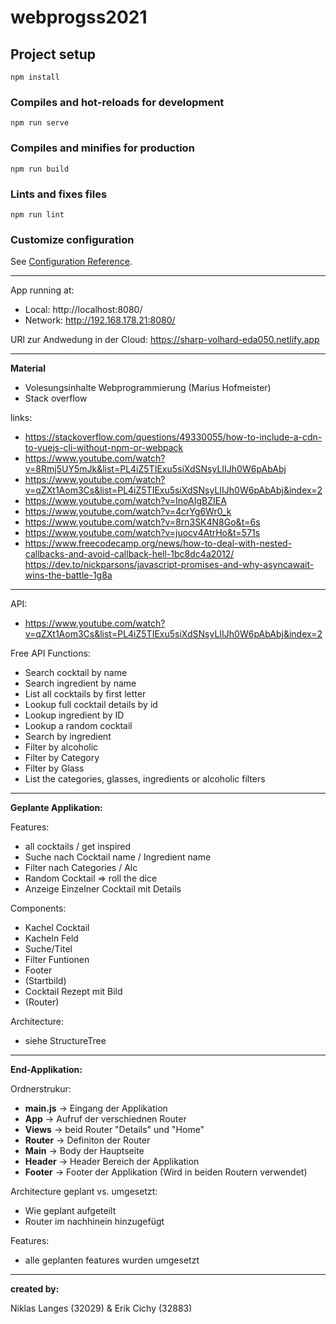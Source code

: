 # webprogss2021

## Project setup
```
npm install
```

### Compiles and hot-reloads for development
```
npm run serve
```

### Compiles and minifies for production
```
npm run build
```

### Lints and fixes files
```
npm run lint
```

### Customize configuration
See [Configuration Reference](https://cli.vuejs.org/config/).


-----------------------------------------------------------------------------------------------------
App running at:

- Local: http://localhost:8080/
- Network: http://192.168.178.21:8080/

URl zur Andwedung in der Cloud:
https://sharp-volhard-eda050.netlify.app

----------------------------------------------------------------------------------------------------

**Material**

- Volesungsinhalte Webprogrammierung (Marius Hofmeister)
- Stack overflow

links:

- https://stackoverflow.com/questions/49330055/how-to-include-a-cdn-to-vuejs-cli-without-npm-or-webpack
- https://www.youtube.com/watch?v=8Rmj5UY5mJk&list=PL4iZ5TIExu5siXdSNsyLIIJh0W6pAbAbj
- https://www.youtube.com/watch?v=qZXt1Aom3Cs&list=PL4iZ5TIExu5siXdSNsyLIIJh0W6pAbAbj&index=2
- https://www.youtube.com/watch?v=InoAIgBZIEA
- https://www.youtube.com/watch?v=4crYg6Wr0_k
- https://www.youtube.com/watch?v=8rn3SK4N8Go&t=6s
- https://www.youtube.com/watch?v=juocv4AtrHo&t=571s
- https://www.freecodecamp.org/news/how-to-deal-with-nested-callbacks-and-avoid-callback-hell-1bc8dc4a2012/
https://dev.to/nickparsons/javascript-promises-and-why-asyncawait-wins-the-battle-1g8a

-----------------------------------------------------------------------------------------------------

API:
- https://www.youtube.com/watch?v=qZXt1Aom3Cs&list=PL4iZ5TIExu5siXdSNsyLIIJh0W6pAbAbj&index=2

Free API Functions:
- Search cocktail by name
- Search ingredient by name
- List all cocktails by first letter
- Lookup full cocktail details by id
- Lookup ingredient by ID
- Lookup a random cocktail
- Search by ingredient
- Filter by alcoholic
- Filter by Category
- Filter by Glass
- List the categories, glasses, ingredients or alcoholic filters

-----------------------------------------------------------------------------------------------------
**Geplante Applikation:**

Features:
- all cocktails / get inspired
- Suche nach Cocktail name / Ingredient name
- Filter nach Categories / Alc
- Random Cocktail => roll the dice
- Anzeige Einzelner Cocktail mit Details

Components: 
- Kachel Cocktail
- Kacheln Feld 
- Suche/Titel
- Filter Funtionen
- Footer
- (Startbild)
- Cocktail Rezept mit Bild
- (Router)

Architecture:
- siehe StructureTree

-----------------------------------------------------------------------------------------------------
**End-Applikation:**

Ordnerstrukur:
- **main.js** -> Eingang der Applikation
- **App** -> Aufruf der verschiednen Router
- **Views** -> beid Router "Details" und "Home"
- **Router** -> Definiton der Router
- **Main** -> Body der Hauptseite 
- **Header** -> Header Bereich der Applikation
- **Footer** -> Footer der Applikation (Wird in beiden Routern verwendet)

Architecture geplant vs. umgesetzt:
- Wie geplant aufgeteilt
- Router im nachhinein hinzugefügt

Features: 
- alle geplanten features wurden umgesetzt

-----------------------------------------------------------------------------------------------------


**created by:**

Niklas Langes (32029) & Erik Cichy (32883)
